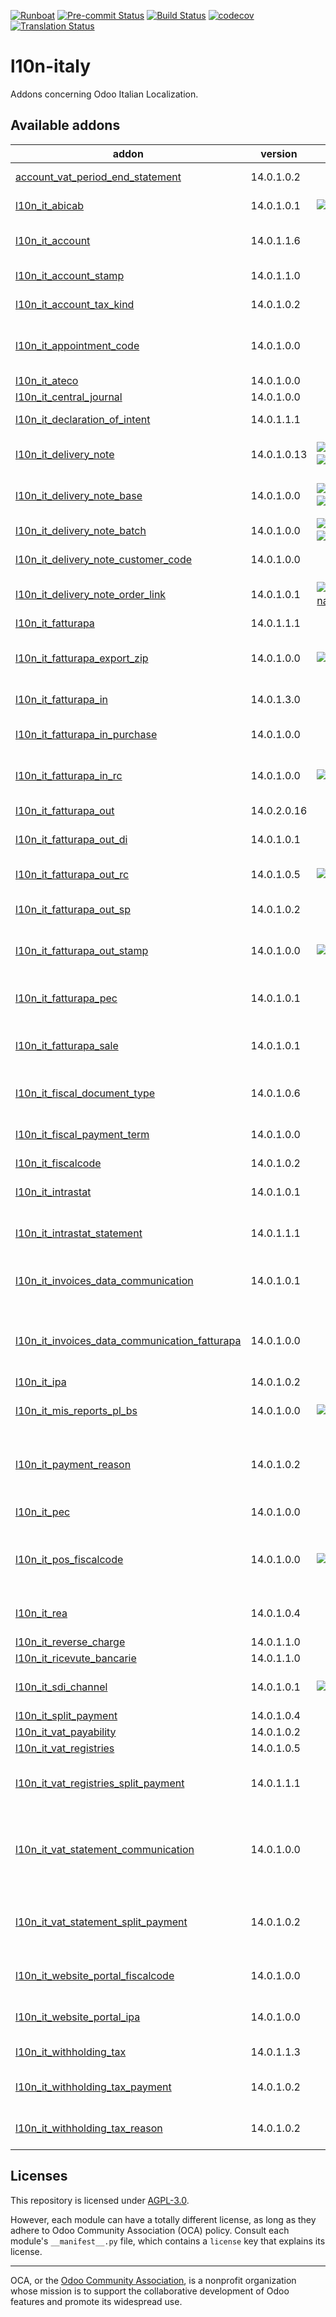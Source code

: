 
[![Runboat](https://img.shields.io/badge/runboat-Try%20me-875A7B.png)](https://runboat.odoo-community.org/builds?repo=OCA/l10n-italy&target_branch=14.0)
[![Pre-commit Status](https://github.com/OCA/l10n-italy/actions/workflows/pre-commit.yml/badge.svg?branch=14.0)](https://github.com/OCA/l10n-italy/actions/workflows/pre-commit.yml?query=branch%3A14.0)
[![Build Status](https://github.com/OCA/l10n-italy/actions/workflows/test.yml/badge.svg?branch=14.0)](https://github.com/OCA/l10n-italy/actions/workflows/test.yml?query=branch%3A14.0)
[![codecov](https://codecov.io/gh/OCA/l10n-italy/branch/14.0/graph/badge.svg)](https://codecov.io/gh/OCA/l10n-italy)
[![Translation Status](https://translation.odoo-community.org/widgets/l10n-italy-14-0/-/svg-badge.svg)](https://translation.odoo-community.org/engage/l10n-italy-14-0/?utm_source=widget)

<!-- /!\ do not modify above this line -->

# l10n-italy

Addons concerning Odoo Italian Localization.

<!-- /!\ do not modify below this line -->

<!-- prettier-ignore-start -->

[//]: # (addons)

Available addons
----------------
addon | version | maintainers | summary
--- | --- | --- | ---
[account_vat_period_end_statement](account_vat_period_end_statement/) | 14.0.1.0.2 |  | Allow to create the 'VAT Statement'.
[l10n_it_abicab](l10n_it_abicab/) | 14.0.1.0.1 | [![Borruso](https://github.com/Borruso.png?size=30px)](https://github.com/Borruso) | Base Bank ABI/CAB codes
[l10n_it_account](l10n_it_account/) | 14.0.1.1.6 |  | Modulo base usato come dipendenza di altri moduli contabili
[l10n_it_account_stamp](l10n_it_account_stamp/) | 14.0.1.1.0 |  | Gestione automatica dell'imposta di bollo
[l10n_it_account_tax_kind](l10n_it_account_tax_kind/) | 14.0.1.0.2 |  | Gestione natura delle aliquote IVA
[l10n_it_appointment_code](l10n_it_appointment_code/) | 14.0.1.0.0 |  | Aggiunge la tabella dei codici carica da usare nelle dichiarazioni fiscali italiane
[l10n_it_ateco](l10n_it_ateco/) | 14.0.1.0.0 |  | ITA - Codici Ateco
[l10n_it_central_journal](l10n_it_central_journal/) | 14.0.1.0.0 |  | ITA - Libro giornale
[l10n_it_declaration_of_intent](l10n_it_declaration_of_intent/) | 14.0.1.1.1 |  | Gestione dichiarazioni di intento
[l10n_it_delivery_note](l10n_it_delivery_note/) | 14.0.1.0.13 | [![As400it](https://github.com/As400it.png?size=30px)](https://github.com/As400it) [![Byloth](https://github.com/Byloth.png?size=30px)](https://github.com/Byloth) | Crea, gestisce e fattura i DDT partendo dalle consegne
[l10n_it_delivery_note_base](l10n_it_delivery_note_base/) | 14.0.1.0.0 | [![As400it](https://github.com/As400it.png?size=30px)](https://github.com/As400it) [![Byloth](https://github.com/Byloth.png?size=30px)](https://github.com/Byloth) | Crea e gestisce tabelle principali per gestire i DDT
[l10n_it_delivery_note_batch](l10n_it_delivery_note_batch/) | 14.0.1.0.0 | [![As400it](https://github.com/As400it.png?size=30px)](https://github.com/As400it) [![TheMule71](https://github.com/TheMule71.png?size=30px)](https://github.com/TheMule71) | Crea i DDT partendo da gruppi di prelievi
[l10n_it_delivery_note_customer_code](l10n_it_delivery_note_customer_code/) | 14.0.1.0.0 |  | Product Customer code for delivery note
[l10n_it_delivery_note_order_link](l10n_it_delivery_note_order_link/) | 14.0.1.0.1 | [![andreampiovesana](https://github.com/andreampiovesana.png?size=30px)](https://github.com/andreampiovesana) | Crea collegamento tra i DDT e ordine di vendita/acquisto
[l10n_it_fatturapa](l10n_it_fatturapa/) | 14.0.1.1.1 |  | Fatture elettroniche
[l10n_it_fatturapa_export_zip](l10n_it_fatturapa_export_zip/) | 14.0.1.0.0 | [![sergiocorato](https://github.com/sergiocorato.png?size=30px)](https://github.com/sergiocorato) | Permette di esportare in uno ZIP diversi file XML di fatture elettroniche
[l10n_it_fatturapa_in](l10n_it_fatturapa_in/) | 14.0.1.3.0 |  | Ricezione fatture elettroniche
[l10n_it_fatturapa_in_purchase](l10n_it_fatturapa_in_purchase/) | 14.0.1.0.0 |  | Modulo ponte tra ricezione fatture elettroniche e acquisti
[l10n_it_fatturapa_in_rc](l10n_it_fatturapa_in_rc/) | 14.0.1.0.0 | [![sergiocorato](https://github.com/sergiocorato.png?size=30px)](https://github.com/sergiocorato) | Modulo ponte tra e-fattura in acquisto e inversione contabile
[l10n_it_fatturapa_out](l10n_it_fatturapa_out/) | 14.0.2.0.16 |  | Emissione fatture elettroniche
[l10n_it_fatturapa_out_di](l10n_it_fatturapa_out_di/) | 14.0.1.0.1 |  | Dichiarazioni d'intento in fatturapa
[l10n_it_fatturapa_out_rc](l10n_it_fatturapa_out_rc/) | 14.0.1.0.5 | [![eLBati](https://github.com/eLBati.png?size=30px)](https://github.com/eLBati) | Integrazione l10n_it_fatturapa_out e l10n_it_reverse_charge
[l10n_it_fatturapa_out_sp](l10n_it_fatturapa_out_sp/) | 14.0.1.0.2 |  | Scissione pagamenti in fatturapa
[l10n_it_fatturapa_out_stamp](l10n_it_fatturapa_out_stamp/) | 14.0.1.0.0 | [![eLBati](https://github.com/eLBati.png?size=30px)](https://github.com/eLBati) | Modulo ponte tra emissione fatture elettroniche e imposta di bollo
[l10n_it_fatturapa_pec](l10n_it_fatturapa_pec/) | 14.0.1.0.1 |  | Invio fatture elettroniche tramite PEC
[l10n_it_fatturapa_sale](l10n_it_fatturapa_sale/) | 14.0.1.0.1 |  | Aggiunge alcuni dati per la fatturazione elettronica nell'ordine di vendita
[l10n_it_fiscal_document_type](l10n_it_fiscal_document_type/) | 14.0.1.0.6 |  | ITA - Tipi di documento fiscale per dichiarativi
[l10n_it_fiscal_payment_term](l10n_it_fiscal_payment_term/) | 14.0.1.0.0 |  | Condizioni di pagamento delle fatture elettroniche
[l10n_it_fiscalcode](l10n_it_fiscalcode/) | 14.0.1.0.2 |  | ITA - Codice fiscale
[l10n_it_intrastat](l10n_it_intrastat/) | 14.0.1.0.1 |  | Riclassificazione merci e servizi per dichiarazioni Intrastat
[l10n_it_intrastat_statement](l10n_it_intrastat_statement/) | 14.0.1.1.1 |  | Dichiarazione Intrastat per l'Agenzia delle Dogane
[l10n_it_invoices_data_communication](l10n_it_invoices_data_communication/) | 14.0.1.0.1 |  | Comunicazione dati fatture (c.d. "nuovo spesometro" o "esterometro")
[l10n_it_invoices_data_communication_fatturapa](l10n_it_invoices_data_communication_fatturapa/) | 14.0.1.0.0 |  | Integrazione fatturazione elettronica e comunicazione dati fatture (c.d. "nuovo spesometro")
[l10n_it_ipa](l10n_it_ipa/) | 14.0.1.0.2 |  | ITA - Codice IPA
[l10n_it_mis_reports_pl_bs](l10n_it_mis_reports_pl_bs/) | 14.0.1.0.0 | [![As400it](https://github.com/As400it.png?size=30px)](https://github.com/As400it) | Modelli "MIS Builder" per il conto economico e lo stato patrimoniale
[l10n_it_payment_reason](l10n_it_payment_reason/) | 14.0.1.0.2 |  | Aggiunge la tabella delle causali di pagamento da usare ad esempio nelle ritenute d'acconto
[l10n_it_pec](l10n_it_pec/) | 14.0.1.0.0 |  | Aggiunge il campo email PEC al partner
[l10n_it_pos_fiscalcode](l10n_it_pos_fiscalcode/) | 14.0.1.0.0 | [![eLBati](https://github.com/eLBati.png?size=30px)](https://github.com/eLBati) | Gestione codice fiscale del cliente all'interno dell'interfaccia del POS
[l10n_it_rea](l10n_it_rea/) | 14.0.1.0.4 |  | Gestisce i campi del Repertorio Economico Amministrativo
[l10n_it_reverse_charge](l10n_it_reverse_charge/) | 14.0.1.1.0 |  | Inversione contabile
[l10n_it_ricevute_bancarie](l10n_it_ricevute_bancarie/) | 14.0.1.1.0 |  | Ricevute bancarie
[l10n_it_sdi_channel](l10n_it_sdi_channel/) | 14.0.1.0.1 | [![sergiocorato](https://github.com/sergiocorato.png?size=30px)](https://github.com/sergiocorato) | Aggiunge il canale di invio/ricezione dei file XML attraverso lo SdI
[l10n_it_split_payment](l10n_it_split_payment/) | 14.0.1.0.4 |  | Scissione pagamenti
[l10n_it_vat_payability](l10n_it_vat_payability/) | 14.0.1.0.2 |  | ITA - Esigibilità IVA
[l10n_it_vat_registries](l10n_it_vat_registries/) | 14.0.1.0.5 |  | ITA - Registri IVA
[l10n_it_vat_registries_split_payment](l10n_it_vat_registries_split_payment/) | 14.0.1.1.1 |  | Modulo di congiunzione tra registri IVA e scissione dei pagamenti
[l10n_it_vat_statement_communication](l10n_it_vat_statement_communication/) | 14.0.1.0.0 |  | Comunicazione liquidazione IVA ed esportazione file xmlconforme alle specifiche dell'Agenzia delle Entrate
[l10n_it_vat_statement_split_payment](l10n_it_vat_statement_split_payment/) | 14.0.1.0.2 |  | Migliora la liquidazione dell'IVA tenendo in considerazione la scissione dei pagamenti
[l10n_it_website_portal_fiscalcode](l10n_it_website_portal_fiscalcode/) | 14.0.1.0.0 |  | Add fiscal code to details of frontend user
[l10n_it_website_portal_ipa](l10n_it_website_portal_ipa/) | 14.0.1.0.0 |  | Aggiunge l'indice PA (IPA) tra i dettagli dell'utente nel portale.
[l10n_it_withholding_tax](l10n_it_withholding_tax/) | 14.0.1.1.3 |  | ITA - Ritenute d'acconto
[l10n_it_withholding_tax_payment](l10n_it_withholding_tax_payment/) | 14.0.1.0.2 |  | Gestisce le ritenute sulle fatture e sui pagamenti
[l10n_it_withholding_tax_reason](l10n_it_withholding_tax_reason/) | 14.0.1.0.2 |  | ITA - Causali pagamento per ritenute d'acconto

[//]: # (end addons)

<!-- prettier-ignore-end -->

## Licenses

This repository is licensed under [AGPL-3.0](LICENSE).

However, each module can have a totally different license, as long as they adhere to Odoo Community Association (OCA)
policy. Consult each module's `__manifest__.py` file, which contains a `license` key
that explains its license.

----
OCA, or the [Odoo Community Association](http://odoo-community.org/), is a nonprofit
organization whose mission is to support the collaborative development of Odoo features
and promote its widespread use.
